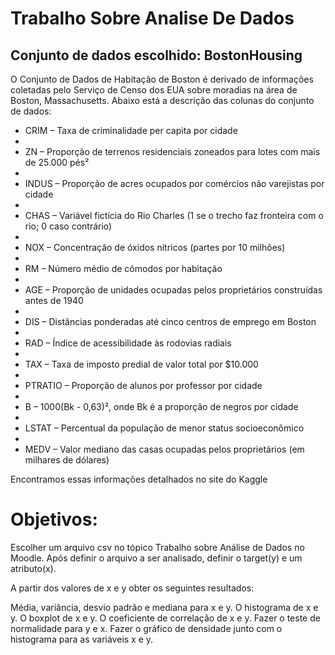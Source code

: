 # Trabalho Sobre Analise De Dados

## Conjunto de dados escolhido: BostonHousing

O Conjunto de Dados de Habitação de Boston é derivado de informações coletadas pelo Serviço de Censo dos EUA sobre moradias na área de Boston, Massachusetts. Abaixo está a descrição das colunas do conjunto de dados:
  
- CRIM – Taxa de criminalidade per capita por cidade  
-   
- ZN – Proporção de terrenos residenciais zoneados para lotes com mais de 25.000 pés²  
-   
- INDUS – Proporção de acres ocupados por comércios não varejistas por cidade  
-   
- CHAS – Variável fictícia do Rio Charles (1 se o trecho faz fronteira com o rio; 0 caso contrário)  
-   
- NOX – Concentração de óxidos nítricos (partes por 10 milhões)  
-   
- RM – Número médio de cômodos por habitação  
-   
- AGE – Proporção de unidades ocupadas pelos proprietários construídas antes de 1940  
-   
- DIS – Distâncias ponderadas até cinco centros de emprego em Boston  
-   
- RAD – Índice de acessibilidade às rodovias radiais  
-   
- TAX – Taxa de imposto predial de valor total por $10.000  
-   
- PTRATIO – Proporção de alunos por professor por cidade  
-   
- B – 1000(Bk - 0,63)², onde Bk é a proporção de negros por cidade  
-   
- LSTAT – Percentual da população de menor status socioeconômico  
-   
- MEDV – Valor mediano das casas ocupadas pelos proprietários (em milhares de dólares)

Encontramos essas informações detalhados no site do Kaggle

# Objetivos:
Escolher um arquivo csv no tópico Trabalho sobre Análise de Dados no Moodle. Após definir o arquivo a ser analisado, definir o target(y) e um atributo(x).

A partir dos valores de x e y obter os seguintes resultados:

Média, variância, desvio padrão e mediana para x e y.
O histograma de x e y.
O boxplot de x e y.
O coeficiente de correlação de x e y.
Fazer o teste de normalidade para y e x.
Fazer o gráfico de densidade junto com o histograma para as variáveis x e y.
